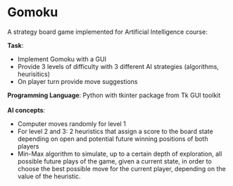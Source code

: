 # Gomoku

A strategy board game implemented for Artificial Intelligence course:</br>

**Task**: 
  - Implement Gomoku with a GUI
  - Provide 3 levels of difficulty with 3 different AI strategies (algorithms, heurisitics)
  - On player turn provide move suggestions

**Programming Language**: Python with tkinter package from Tk GUI toolkit</br></br>
**AI concepts**:
  - Computer moves randomly for level 1
  - For level 2 and 3: 2 heuristics that assign a score to the board state depending on open and potential future winning positions of both players
  - Min-Max algorithm to simulate, up to a certain depth of exploration, all possible future plays of the game, given a current state, in order to choose the best possible move for the current player, depending on the value of the heuristic. 
